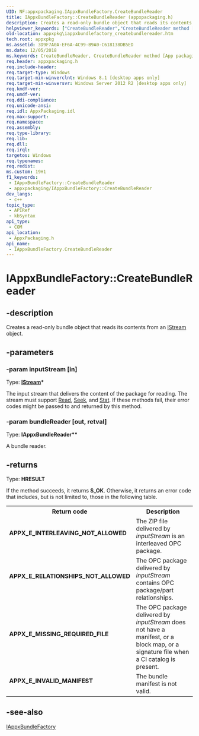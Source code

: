 ```yaml
---
UID: NF:appxpackaging.IAppxBundleFactory.CreateBundleReader
title: IAppxBundleFactory::CreateBundleReader (appxpackaging.h)
description: Creates a read-only bundle object that reads its contents from an IStream object.
helpviewer_keywords: ["CreateBundleReader","CreateBundleReader method [App packaging and management]","CreateBundleReader method [App packaging and management]","IAppxBundleFactory interface","IAppxBundleFactory interface [App packaging and management]","CreateBundleReader method","IAppxBundleFactory.CreateBundleReader","IAppxBundleFactory::CreateBundleReader","appxpackaging/IAppxBundleFactory::CreateBundleReader","appxpkg.iappxbundlefactory_createbundlereader"]
old-location: appxpkg\iappxbundlefactory_createbundlereader.htm
tech.root: appxpkg
ms.assetid: 3D9F7A0A-EF6A-4C99-B9A0-C618138DB5ED
ms.date: 12/05/2018
ms.keywords: CreateBundleReader, CreateBundleReader method [App packaging and management], CreateBundleReader method [App packaging and management],IAppxBundleFactory interface, IAppxBundleFactory interface [App packaging and management],CreateBundleReader method, IAppxBundleFactory.CreateBundleReader, IAppxBundleFactory::CreateBundleReader, appxpackaging/IAppxBundleFactory::CreateBundleReader, appxpkg.iappxbundlefactory_createbundlereader
req.header: appxpackaging.h
req.include-header: 
req.target-type: Windows
req.target-min-winverclnt: Windows 8.1 [desktop apps only]
req.target-min-winversvr: Windows Server 2012 R2 [desktop apps only]
req.kmdf-ver: 
req.umdf-ver: 
req.ddi-compliance: 
req.unicode-ansi: 
req.idl: AppxPackaging.idl
req.max-support: 
req.namespace: 
req.assembly: 
req.type-library: 
req.lib: 
req.dll: 
req.irql: 
targetos: Windows
req.typenames: 
req.redist: 
ms.custom: 19H1
f1_keywords:
 - IAppxBundleFactory::CreateBundleReader
 - appxpackaging/IAppxBundleFactory::CreateBundleReader
dev_langs:
 - c++
topic_type:
 - APIRef
 - kbSyntax
api_type:
 - COM
api_location:
 - AppxPackaging.h
api_name:
 - IAppxBundleFactory.CreateBundleReader
---
```


# IAppxBundleFactory::CreateBundleReader


## -description

Creates a read-only bundle object that reads its contents from an <a href="/windows/desktop/api/objidl/nn-objidl-istream">IStream</a> object.

## -parameters

### -param inputStream [in]

Type: <b><a href="/windows/desktop/api/objidl/nn-objidl-istream">IStream</a>*</b>

The input stream that delivers the content of the package for reading. The stream must support <a href="/windows/desktop/api/objidl/nf-objidl-isequentialstream-read">Read</a>, <a href="/windows/desktop/api/objidl/nf-objidl-istream-seek">Seek</a>, and <a href="/windows/desktop/api/objidl/nf-objidl-istream-stat">Stat</a>. If these methods fail, their error codes might be passed to and returned by this method.

### -param bundleReader [out, retval]

Type: <b>IAppxBundleReader**</b>

A  bundle  reader.

## -returns

Type: <b>HRESULT</b>

If the method succeeds, it returns <b>S_OK</b>. Otherwise, it returns an error code that includes, but is not limited to, those in the following table. 

<table>
<tr>
<th>Return code</th>
<th>Description</th>
</tr>
<tr>
<td width="40%">
<dl>
<dt><b>APPX_E_INTERLEAVING_NOT_ALLOWED</b></dt>
</dl>
</td>
<td width="60%">
The ZIP file delivered by <i>inputStream</i> is an interleaved OPC package.

</td>
</tr>
<tr>
<td width="40%">
<dl>
<dt><b>APPX_E_RELATIONSHIPS_NOT_ALLOWED</b></dt>
</dl>
</td>
<td width="60%">
The OPC package delivered by <i>inputStream</i> contains OPC package/part relationships.

</td>
</tr>
<tr>
<td width="40%">
<dl>
<dt><b>APPX_E_MISSING_REQUIRED_FILE</b></dt>
</dl>
</td>
<td width="60%">
The OPC package delivered by <i>inputStream</i> does not have a manifest, or a block map, or a signature file when a CI catalog is present.

</td>
</tr>
<tr>
<td width="40%">
<dl>
<dt><b>APPX_E_INVALID_MANIFEST</b></dt>
</dl>
</td>
<td width="60%">
The bundle manifest is not valid.

</td>
</tr>
</table>

## -see-also

<a href="/windows/desktop/api/appxpackaging/nn-appxpackaging-iappxbundlefactory">IAppxBundleFactory</a>